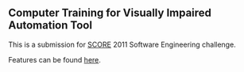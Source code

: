 ## Computer Training for Visually Impaired Automation Tool

This is a submission for [SCORE](http://score-contest.org/) 2011 Software Engineering challenge.

Features can be found [here](http://score-contest.org/2011/projects/Vaswani.CTVIAT.pdf).